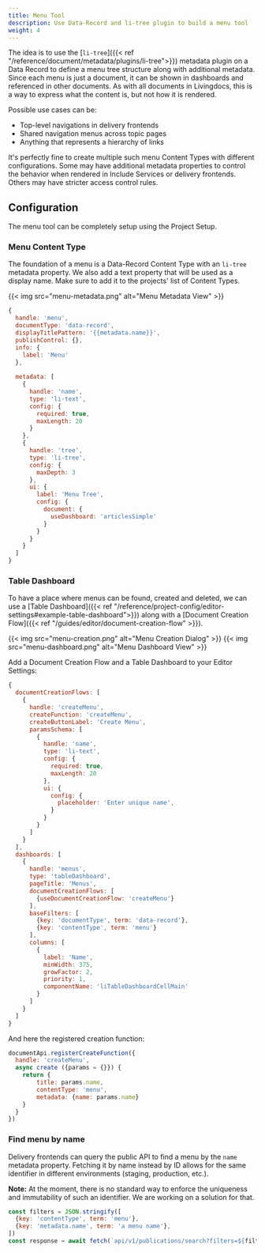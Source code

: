 ```yaml
---
title: Menu Tool
description: Use Data-Record and li-tree plugin to build a menu tool 
weight: 4
---
```


The idea is to use the [`li-tree`]({{< ref "/reference/document/metadata/plugins/li-tree">}}) metadata plugin on a Data Record to define a menu tree structure along with additional metadata.
Since each menu is just a document, it can be shown in dashboards and referenced in other documents.
As with all documents in Livingdocs, this is a way to express what the content is, but not how it is rendered.

Possible use cases can be:
- Top-level navigations in delivery frontends
- Shared navigation menus across topic pages
- Anything that represents a hierarchy of links

It's perfectly fine to create multiple such menu Content Types with different configurations.
Some may have additional metadata properties to control the behavior when rendered in Include Services or delivery frontends. Others may have stricter access control rules.

## Configuration

The menu tool can be completely setup using the Project Setup.

### Menu Content Type

The foundation of a menu is a Data-Record Content Type with an `li-tree` metadata property. We also add a text property that will be used as a display name.
Make sure to add it to the projects' list of Content Types.

{{< img src="menu-metadata.png" alt="Menu Metadata View" >}}

```js
{
  handle: 'menu',
  documentType: 'data-record',
  displayTitlePattern: '{{metadata.name}}',
  publishControl: {},
  info: {
    label: 'Menu'
  },
  
  metadata: [
    {
      handle: 'name',
      type: 'li-text',
      config: {
        required: true,
        maxLength: 20
      }
    },
    {
      handle: 'tree',
      type: 'li-tree',
      config: {
        maxDepth: 3
      },
      ui: {
        label: 'Menu Tree',
        config: {
          document: {
            useDashboard: 'articlesSimple'
          }
        }
      }
    }
  ]
}
```

### Table Dashboard

To have a place where menus can be found, created and deleted, we can use a [Table Dashboard]({{< ref "/reference/project-config/editor-settings#example-table-dashboard">}}) along with a [Document Creation Flow]({{< ref "/guides/editor/document-creation-flow" >}}).

{{< img src="menu-creation.png" alt="Menu Creation Dialog" >}}
{{< img src="menu-dashboard.png" alt="Menu Dashboard View" >}}

Add a Document Creation Flow and a Table Dashboard to your Editor Settings:

```js
{
  documentCreationFlows: [
    {
      handle: 'createMenu',
      createFunction: 'createMenu',
      createButtonLabel: 'Create Menu',
      paramsSchema: [
        {
          handle: 'name',
          type: 'li-text',
          config: {
            required: true,
            maxLength: 20
          },
          ui: {
            config: {
              placeholder: 'Enter unique name',
            }
          }
        }
      ]
    }
  ],
  dashboards: [
    {
      handle: 'menus',
      type: 'tableDashboard',
      pageTitle: 'Menus',
      documentCreationFlows: [
        {useDocumentCreationFlow: 'createMenu'}
      ],
      baseFilters: [
        {key: 'documentType', term: 'data-record'},
        {key: 'contentType', term: 'menu'}
      ],
      columns: [
        {
          label: 'Name',
          minWidth: 375,
          growFactor: 2,
          priority: 1,
          componentName: 'liTableDashboardCellMain'
        }
      ]
    }
  ]
}
```
And here the registered creation function:

```js
documentApi.registerCreateFunction({
  handle: 'createMenu',
  async create ({params = {}}) {
    return {
        title: params.name,
        contentType: 'menu',
        metadata: {name: params.name}
    }
  }
})
```

### Find menu by name

Delivery frontends can query the public API to find a menu by the `name` metadata property.
Fetching it by name instead by ID allows for the same identifier in different environments (staging, production, etc.).

**Note:** At the moment, there is no standard way to enforce the uniqueness and immutability of such an identifier.
We are working on a solution for that.

```js
const filters = JSON.stringify([
  {key: 'contentType', term: 'menu'},
  {key: 'metadata.name', term: 'a menu name'},
])
const response = await fetch(`api/v1/publications/search?filters=${filters}`)
```
